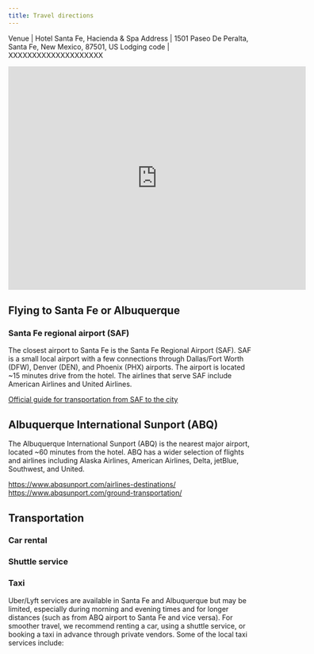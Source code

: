 ```yaml
---
title: Travel directions
---
```


Venue | Hotel Santa Fe, Hacienda & Spa
Address | 1501 Paseo De Peralta, Santa Fe, New Mexico, 87501, US
Lodging code | XXXXXXXXXXXXXXXXXXXX

<iframe src="https://www.google.com/maps/embed?pb=!1m18!1m12!1m3!1d12963.144970608168!2d-105.95771882166181!3d35.682264999999994!2m3!1f0!2f0!3f0!3m2!1i1024!2i768!4f13.1!3m3!1m2!1s0x871850420ac6ddeb%3A0x51d872cd9038dce7!2sHotel%20Santa%20Fe%2C%20Hacienda%20%26%20Spa!5e0!3m2!1sen!2sus!4v1737486154431!5m2!1sen!2sus" width="600" height="450" style="border:0;" allowfullscreen="" loading="lazy" referrerpolicy="no-referrer-when-downgrade"></iframe>



## Flying to Santa Fe or Albuquerque
### Santa Fe regional airport (SAF)

The closest airport to Santa Fe is the Santa Fe Regional Airport (SAF). SAF is a small local airport with a few connections through Dallas/Fort Worth (DFW), Denver (DEN), and Phoenix (PHX) airports. The airport is located ~15 minutes drive from the hotel. The airlines that serve SAF include American Airlines and United Airlines. 

[Official guide for transportation from SAF to the city](https://flysantafe.com/airport/transportation/)

## Albuquerque International Sunport (ABQ)

The Albuquerque International Sunport (ABQ) is the nearest major airport, located ~60 minutes from the hotel. ABQ has a wider selection of flights and airlines including Alaska Airlines, American Airlines, Delta, jetBlue, Southwest, and United.

https://www.abqsunport.com/airlines-destinations/
https://www.abqsunport.com/ground-transportation/


## Transportation 

### Car rental

### Shuttle service

### Taxi 
Uber/Lyft services are available in Santa Fe and Albuquerque but may be limited, especially during morning and evening times and for longer distances (such as from ABQ airport to Santa Fe and vice versa). For smoother travel, we recommend renting a car, using a shuttle service, or booking a taxi in advance through private vendors. Some of the local taxi services include:



